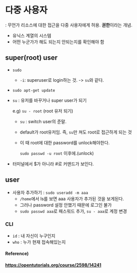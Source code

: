 # 다중 사용자

: 무언가 리소스에 대한 접근을 다중 사용자에게 허용. **권한**이라는 개념.



* 유닉스 계열의 시스템
* 어떤 누군가가 해도 되는지 안되는지를 확인해야 함



## super(root) user

* `sudo`

  * `-i`: superuser로 login하는 것. -> `su`와 같다.

* `sudo apt-get update`

* `su` : 유저를 바꾸거나 super user가 되기

  e.g) `su - root` (root 유저 되기)

  * `su` : switch user의 준말.
  * default가 root유저임. 즉, `su`만 쳐도 root로 접근하게 되는 것

  * 이 때 root에 대한 password를 unlock해야한다.

    `sudo passwd -u root` 이후에.(unlock)

* 터미널에서 $가 아니라 #로 커맨드가 보인다.



## user

* 사용자 추가하기 : `sudo useradd -m aaa`
  * `/home`에서 ls를 보면 aaa 사용자가 추가된 것을 보게된다.
  * 그러나 password 설정 안했기 때문에 로그인 불가
  * `sudo passwd aaa`로 패스워드 추가, `su - aaa`로 계정 변경



### CLI

* `id` : 내 자신이 누구인지
* `who` : 누가 현재 접속해있는지





#### Reference)

#### https://opentutorials.org/course/2598/14241